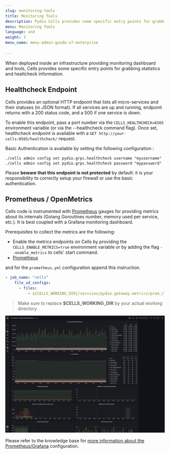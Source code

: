 ```yaml
---
slug: monitoring-tools
title: Monitoring Tools
description: Pydio Cells provides some specific entry points for grabbing statistics and healtcheck information.
menu: Monitoring Tools
language: und
weight: 3
menu_name: menu-admin-guide-v7-enterprise

---
```

When deployed inside an infrastructure providing monitoring dashboard and tools, Cells provides some specific entry points for grabbing statistics and healtcheck information. 

## Healthcheck Endpoint

Cells provides an optional HTTP endpoint that lists all micro-services and their statuses (in JSON format). If all services are up and running, endpoint returns with a 200 status code, and a 500 if one service is down.

To enable this endpoint, pass a port number via the `CELLS_HEALTHCHECK=6565` environment variable (or via the --healthcheck command flag). Once set, healthcheck endpoint is available with a `GET http://your-cells:6565/healthcheck/` request.

Basic Authentication is available by setting the following configuration :

```
./cells admin config set pydio.grpc.healthcheck username "myusername"
./cells admin config set pydio.grpc.healthcheck password "mypassword"
```

Please **beware that this endpoint is not protected** by default: it is your responsibility to correctly setup your firewall or use the basic authentication.

## Prometheus / OpenMetrics

Cells code is instrumented with [Prometheus](https://prometheus.io/) gauges for providing metrics about its internals (Golang Goroutines number, memory used per service, etc.). It is best coupled with a Grafana monitoring dashboard.

Prerequisites to collect the metrics are the following:

- Enable the metrics endpoints on Cells by providing the `CELLS_ENABLE_METRICS=true` environment variable or by adding the flag `--enable_metrics` to cells' start command.
- [Prometheus](https://prometheus.io/)
  
and for the `prometheus.yml` configuration append this instruction.

```yaml
- job_name: "cells"
    file_sd_configs:
      - files:
          - ${CELLS_WORKING_DIR}/services/pydio.gateway.metrics/prom_clients.json
```

> Make sure to replace **$CELLS_WORKING_DIR** by your actual working directory.

![](../../images/2_running_cells_in_production/monitoring_tools/grafana_dashboard.png)

Please refer to the knowledge base for [more information about the Prometheus/Grafana](/en/docs/kb/deployment/monitoring-cells-prometheus-grafana) configuration.